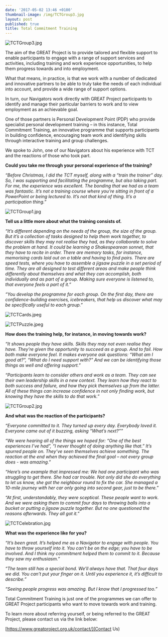 ```yaml
---
date: '2017-05-02 13:46 +0100'
thumbnail-image: /img/TCTGroup3.jpg
layout: post
published: true
title: Total Commitment Training
---
```


![TCTGroup3.jpg]({{site.baseurl}}/img/TCTGroup3.jpg)


The aim of the GREAT Project is to provide tailored and flexible support to enable participants to engage with a range of support services and activities, including training and work experience opportunities, to help them progress towards and into employment. 

What that means, in practice, is that we work with a number of dedicated and innovative partners to be able to truly take the needs of each individual into account, and provide a wide range of support options. 

In turn, our Navigators work directly with GREAT Project participants to identify and manage their particular barriers to work and to view employment as an achievable goal.

One of those partners is Personal Development Point (PDP) who provide specialist personal development training – in this instance, Total Commitment Training, an innovative programme that supports participants in building confidence, encouraging team work and identifying skills through interactive training and group challenges.  

We spoke to John, one of our Navigators about his experience with TCT and the reactions of those who took part. 

**Could you take me through your personal experience of the training?**

_“Before Christmas, I did the TCT myself, along with a “train the trainer” day. So, I was supporting and facilitating the programme, but also taking part. For me, the experience was excellent. The bonding that we had as a team was fantastic. It’s not a training course where you’re sitting in front of a PowerPoint or being lectured to. It’s not that kind of thing. It’s a participation thing.”_

![TCTGroup1.jpg]({{site.baseurl}}/img/TCTGroup1.jpg)

**Tell us a little more about what the training consists of.**

_“It’s different depending on the needs of the group, the size of the group. But it’s a collection of tasks designed to help them work together, to discover skills they may not realise they had, as they collaborate to solve the problem at hand. It could be learning a Shakespearean sonnet, that they have to recite in order. There are memory tasks, for instance, memorising cards laid out on a table and having to find pairs. There are speed tests, where you have to assemble a jigsaw puzzle in a set period of time. They are all designed to test different areas and make people think differently about themselves and what they can accomplish, both individually and as part of a group. Making sure everyone is listened to, that everyone feels a part of it.”_

_“You develop the programme for each group. On the first day, there are confidence-building exercises, icebreakers, that help us discover what may be specifically useful to each group.”_

![TCTCards.jpeg]({{site.baseurl}}/img/TCTCards.jpeg)

![TCTPuzzle.jpeg]({{site.baseurl}}/img/TCTPuzzle.jpeg)

**How does the training help, for instance, in moving towards work?**

_“It shows people they have skills. Skills they may not even realise they have. They’re given the opportunity to succeed as a group. And to fail. How both make everyone feel. It makes everyone ask questions: “What am I good at?”, “What do I need support with?” And we can be identifying those things as well and offering support.”_

_“Participants learn to consider others and work as a team. They can see their own leadership skills in a new context. They learn how they react to both success and failure, and how they pick themselves up from the latter. All of these things can increase confidence in not only finding work, but knowing they have the skills to do that work.”_

![TCTGroup2.jpg]({{site.baseurl}}/img/TCTGroup2.jpg)

**And what was the reaction of the participants?**

_“Everyone committed to it. They turned up every day. Everybody loved it.  Everyone came out of it buzzing, asking “What’s next?””_

_“We were hearing all of the things we hoped for: “One of the best experiences I’ve had”, “I never thought of doing anything like that.” It’s spurred people on. They’ve seen themselves achieve something. The reaction at the end when they achieved the final goal – not every group does - was amazing.”_

_“Here’s one example that impressed me: We had one participant who was struggling to get there. She had car trouble. Not only did she do everything to let us know, she got the neighbour round to fix the car. She managed a 10-mile journey with her car only going into second gear, just to be there.”_ 

_“At first, understandably, they were sceptical. These people want to work. And we were asking them to commit four days to throwing balls into a bucket or putting a jigsaw puzzle together. But no one questioned the reasons afterwards. They all got it.”_

![TCTCelebration.jpg]({{site.baseurl}}/img/TCTCelebration.jpg)

**What was the experience like for you?**

_“It’s been great. It’s helped me as a Navigator to engage with people. You have to throw yourself into it. You can’t be on the edge; you have to be involved. And I think my commitment helped them to commit to it. Because they saw my enthusiasm.”_

_“The team still has a special bond. We’ll always have that. That four days we did. You can’t put your finger on it. Until you experience it, it’s difficult to describe.”_

_“Seeing people progress was amazing. But I know that I progressed too.”_

Total Commitment Training is just one of the programmes we can offer to GREAT Project participants who want to move towards work and training. 

To learn more about referring yourself, or being referred to the GREAT Project, please contact us via the link below: 

[https://www.greatproject.org.uk/contact/](Contact Us)
